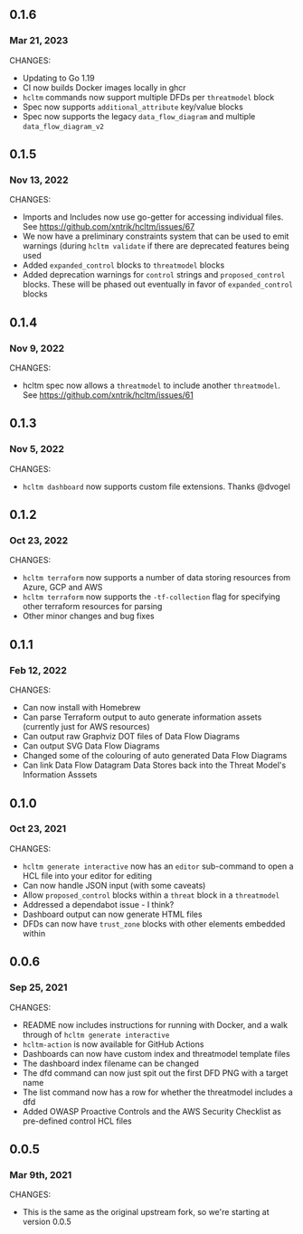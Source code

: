 ## 0.1.6
### Mar 21, 2023

CHANGES:

* Updating to Go 1.19
* CI now builds Docker images locally in ghcr
* `hcltm` commands now support multiple DFDs per `threatmodel` block
* Spec now supports `additional_attribute` key/value blocks
* Spec now supports the legacy `data_flow_diagram` and multiple `data_flow_diagram_v2`

## 0.1.5
### Nov 13, 2022

CHANGES:

* Imports and Includes now use go-getter for accessing individual files. See https://github.com/xntrik/hcltm/issues/67
* We now have a preliminary constraints system that can be used to emit warnings (during `hcltm validate` if there are deprecated features being used
* Added `expanded_control` blocks to `threatmodel` blocks
* Added deprecation warnings for `control` strings and `proposed_control` blocks. These will be phased out eventually in favor of `expanded_control` blocks

## 0.1.4
### Nov 9, 2022

CHANGES:

* hcltm spec now allows a `threatmodel` to include another `threatmodel`. See https://github.com/xntrik/hcltm/issues/61

## 0.1.3
### Nov 5, 2022

CHANGES:

* `hcltm dashboard` now supports custom file extensions. Thanks @dvogel

## 0.1.2
### Oct 23, 2022

CHANGES:

* `hcltm terraform` now supports a number of data storing resources from Azure, GCP and AWS
* `hcltm terraform` now supports the `-tf-collection` flag for specifying other terraform resources for parsing
* Other minor changes and bug fixes

## 0.1.1
### Feb 12, 2022

CHANGES:

* Can now install with Homebrew
* Can parse Terraform output to auto generate information assets (currently just for AWS resources)
* Can output raw Graphviz DOT files of Data Flow Diagrams
* Can output SVG Data Flow Diagrams
* Changed some of the colouring of auto generated Data Flow Diagrams
* Can link Data Flow Datagram Data Stores back into the Threat Model's Information Asssets

## 0.1.0
### Oct 23, 2021

CHANGES:

* `hcltm generate interactive` now has an `editor` sub-command to open a HCL file into your editor for editing 
* Can now handle JSON input (with some caveats)
* Allow `proposed_control` blocks within a `threat` block in a `threatmodel`
* Addressed a dependabot issue - I think?
* Dashboard output can now generate HTML files
* DFDs can now have `trust_zone` blocks with other elements embedded within

## 0.0.6
### Sep 25, 2021

CHANGES:

* README now includes instructions for running with Docker, and a walk through of `hcltm generate interactive`
* `hcltm-action` is now available for GitHub Actions
* Dashboards can now have custom index and threatmodel template files
* The dashboard index filename can be changed
* The dfd command can now just spit out the first DFD PNG with a target name
* The list command now has a row for whether the threatmodel includes a dfd
* Added OWASP Proactive Controls and the AWS Security Checklist as pre-defined control HCL files

## 0.0.5
### Mar 9th, 2021

CHANGES:

* This is the same as the original upstream fork, so we're starting at version 0.0.5

